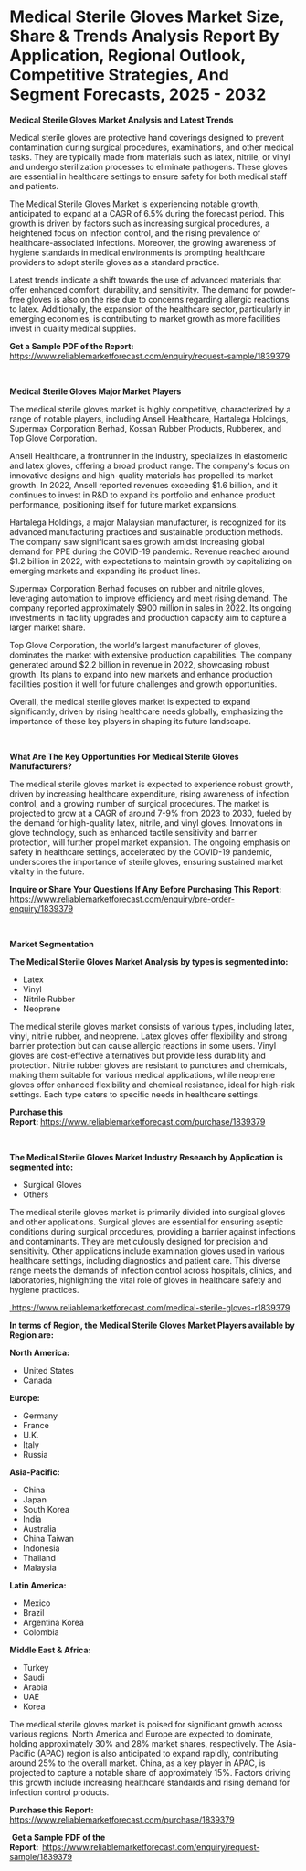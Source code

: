 <p><h1>Medical Sterile Gloves Market Size, Share & Trends Analysis Report By Application, Regional Outlook, Competitive Strategies, And Segment Forecasts, 2025 - 2032</h1></p><p><strong>Medical Sterile Gloves Market Analysis and Latest Trends</strong></p>
<p><p>Medical sterile gloves are protective hand coverings designed to prevent contamination during surgical procedures, examinations, and other medical tasks. They are typically made from materials such as latex, nitrile, or vinyl and undergo sterilization processes to eliminate pathogens. These gloves are essential in healthcare settings to ensure safety for both medical staff and patients.</p><p>The Medical Sterile Gloves Market is experiencing notable growth, anticipated to expand at a CAGR of 6.5% during the forecast period. This growth is driven by factors such as increasing surgical procedures, a heightened focus on infection control, and the rising prevalence of healthcare-associated infections. Moreover, the growing awareness of hygiene standards in medical environments is prompting healthcare providers to adopt sterile gloves as a standard practice.</p><p>Latest trends indicate a shift towards the use of advanced materials that offer enhanced comfort, durability, and sensitivity. The demand for powder-free gloves is also on the rise due to concerns regarding allergic reactions to latex. Additionally, the expansion of the healthcare sector, particularly in emerging economies, is contributing to market growth as more facilities invest in quality medical supplies.</p></p>
<p><strong>Get a Sample PDF of the Report:&nbsp;</strong> <a href="https://www.reliablemarketforecast.com/enquiry/request-sample/1839379?utm_campaign=2472&utm_medium=2&utm_source=Github&utm_content=ia&utm_term=13042025&utm_id=medical-sterile-gloves">https://www.reliablemarketforecast.com/enquiry/request-sample/1839379</a></p>
<p>&nbsp;</p>
<p><strong>Medical Sterile Gloves Major Market Players</strong></p>
<p><p>The medical sterile gloves market is highly competitive, characterized by a range of notable players, including Ansell Healthcare, Hartalega Holdings, Supermax Corporation Berhad, Kossan Rubber Products, Rubberex, and Top Glove Corporation. </p><p>Ansell Healthcare, a frontrunner in the industry, specializes in elastomeric and latex gloves, offering a broad product range. The company's focus on innovative designs and high-quality materials has propelled its market growth. In 2022, Ansell reported revenues exceeding $1.6 billion, and it continues to invest in R&D to expand its portfolio and enhance product performance, positioning itself for future market expansions.</p><p>Hartalega Holdings, a major Malaysian manufacturer, is recognized for its advanced manufacturing practices and sustainable production methods. The company saw significant sales growth amidst increasing global demand for PPE during the COVID-19 pandemic. Revenue reached around $1.2 billion in 2022, with expectations to maintain growth by capitalizing on emerging markets and expanding its product lines.</p><p>Supermax Corporation Berhad focuses on rubber and nitrile gloves, leveraging automation to improve efficiency and meet rising demand. The company reported approximately $900 million in sales in 2022. Its ongoing investments in facility upgrades and production capacity aim to capture a larger market share.</p><p>Top Glove Corporation, the world’s largest manufacturer of gloves, dominates the market with extensive production capabilities. The company generated around $2.2 billion in revenue in 2022, showcasing robust growth. Its plans to expand into new markets and enhance production facilities position it well for future challenges and growth opportunities.</p><p>Overall, the medical sterile gloves market is expected to expand significantly, driven by rising healthcare needs globally, emphasizing the importance of these key players in shaping its future landscape.</p></p>
<p>&nbsp;</p>
<p><strong>What Are The Key Opportunities For Medical Sterile Gloves Manufacturers?</strong></p>
<p><p>The medical sterile gloves market is expected to experience robust growth, driven by increasing healthcare expenditure, rising awareness of infection control, and a growing number of surgical procedures. The market is projected to grow at a CAGR of around 7-9% from 2023 to 2030, fueled by the demand for high-quality latex, nitrile, and vinyl gloves. Innovations in glove technology, such as enhanced tactile sensitivity and barrier protection, will further propel market expansion. The ongoing emphasis on safety in healthcare settings, accelerated by the COVID-19 pandemic, underscores the importance of sterile gloves, ensuring sustained market vitality in the future.</p></p>
<p><strong>Inquire or Share Your Questions If Any Before Purchasing This Report:</strong> <a href="https://www.reliablemarketforecast.com/enquiry/pre-order-enquiry/1839379?utm_campaign=2472&utm_medium=2&utm_source=Github&utm_content=ia&utm_term=13042025&utm_id=medical-sterile-gloves">https://www.reliablemarketforecast.com/enquiry/pre-order-enquiry/1839379</a></p>
<p>&nbsp;</p>
<p><strong>Market Segmentation</strong></p>
<p><strong>The Medical Sterile Gloves Market Analysis by types is segmented into:</strong></p>
<p><ul><li>Latex</li><li>Vinyl</li><li>Nitrile Rubber</li><li>Neoprene</li></ul></p>
<p><p>The medical sterile gloves market consists of various types, including latex, vinyl, nitrile rubber, and neoprene. Latex gloves offer flexibility and strong barrier protection but can cause allergic reactions in some users. Vinyl gloves are cost-effective alternatives but provide less durability and protection. Nitrile rubber gloves are resistant to punctures and chemicals, making them suitable for various medical applications, while neoprene gloves offer enhanced flexibility and chemical resistance, ideal for high-risk settings. Each type caters to specific needs in healthcare settings.</p></p>
<p><strong>Purchase this Report:&nbsp;</strong><a href="https://www.reliablemarketforecast.com/purchase/1839379?utm_campaign=2472&utm_medium=2&utm_source=Github&utm_content=ia&utm_term=13042025&utm_id=medical-sterile-gloves">https://www.reliablemarketforecast.com/purchase/1839379</a></p>
<p>&nbsp;</p>
<p><strong>The Medical Sterile Gloves Market Industry Research by Application is segmented into:</strong></p>
<p><ul><li>Surgical Gloves</li><li>Others</li></ul></p>
<p><p>The medical sterile gloves market is primarily divided into surgical gloves and other applications. Surgical gloves are essential for ensuring aseptic conditions during surgical procedures, providing a barrier against infections and contaminants. They are meticulously designed for precision and sensitivity. Other applications include examination gloves used in various healthcare settings, including diagnostics and patient care. This diverse range meets the demands of infection control across hospitals, clinics, and laboratories, highlighting the vital role of gloves in healthcare safety and hygiene practices.</p></p>
<p><a href="https://www.reliablemarketforecast.com/medical-sterile-gloves-r1839379?utm_campaign=2472&utm_medium=2&utm_source=Github&utm_content=ia&utm_term=13042025&utm_id=medical-sterile-gloves">&nbsp;https://www.reliablemarketforecast.com/medical-sterile-gloves-r1839379</a></p>
<p><strong>In terms of Region, the Medical Sterile Gloves Market Players available by Region are:</strong></p>
<p>
    <p> <strong> North America: </strong>
        <ul>
            <li>United States</li>
            <li>Canada</li>
        </ul>
        </p> 
    <p> <strong> Europe: </strong>
        <ul>
            <li>Germany</li>
            <li>France</li>
            <li>U.K.</li>
            <li>Italy</li>
            <li>Russia</li>
        </ul>
        </p> 
    <p> <strong> Asia-Pacific: </strong>
        <ul>
            <li>China</li>
            <li>Japan</li>
            <li>South Korea</li>
            <li>India</li>
            <li>Australia</li>
            <li>China Taiwan</li>
            <li>Indonesia</li>
            <li>Thailand</li>
            <li>Malaysia</li>
        </ul>
        </p> 
    <p> <strong> Latin America: </strong>
        <ul>
            <li>Mexico</li>
            <li>Brazil</li>
            <li>Argentina Korea</li>
            <li>Colombia</li>
        </ul>
        </p> 
    <p> <strong> Middle East & Africa: </strong>
        <ul>
            <li>Turkey</li>
            <li>Saudi</li>
            <li>Arabia</li>
            <li>UAE</li>
            <li>Korea</li>
        </ul>
    </p>
    </p>
<p><p>The medical sterile gloves market is poised for significant growth across various regions. North America and Europe are expected to dominate, holding approximately 30% and 28% market shares, respectively. The Asia-Pacific (APAC) region is also anticipated to expand rapidly, contributing around 25% to the overall market. China, as a key player in APAC, is projected to capture a notable share of approximately 15%. Factors driving this growth include increasing healthcare standards and rising demand for infection control products.</p></p>
<p><strong>Purchase this Report: </strong><a href="https://www.reliablemarketforecast.com/purchase/1839379?utm_campaign=2472&utm_medium=2&utm_source=Github&utm_content=ia&utm_term=13042025&utm_id=medical-sterile-gloves">https://www.reliablemarketforecast.com/purchase/1839379</a></p>
<p>&nbsp;<strong>Get a Sample PDF of the Report:&nbsp;&nbsp;</strong><a href="https://www.reliablemarketforecast.com/enquiry/request-sample/1839379?utm_campaign=2472&utm_medium=2&utm_source=Github&utm_content=ia&utm_term=13042025&utm_id=medical-sterile-gloves">https://www.reliablemarketforecast.com/enquiry/request-sample/1839379</a></p>
<p><strong></strong></p>
<p><p></p><p></p><p></p></p>